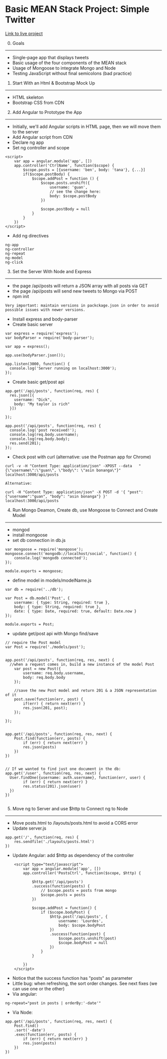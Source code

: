
Basic MEAN Stack Project: Simple Twitter
===

[Link to live project](http://salty-lake-3481.herokuapp.com/)

0. Goals
---
* Single-page app that displays tweets
* Basic usage of the four components of the MEAN stack
* Usage of Mongoose to integrate Mongo and Node
* Testing JavaScript without final semicolons (bad practice)


1. Start With an Html & Bootstrap Mock Up
---
* HTML skeleton
* Bootstrap CSS from CDN


2. Add Angular to Prototype the App
---
* Initially, we'll add Angular scripts in HTML page, then we will move them to the server
* Add Angular script from CDN
* Declare ng app  
* Set ng controller and scope
```
<script>
	var app = angular.module('app', [])
	app.controller('CtrlName', function($scope) {
		$scope.posts = [{username: 'ben', body: 'tana'}, {...}]
		if($scope.postBody) {
			$scope.addPost = function () {
				$scope.posts.unshift({
					username: 'guan',
					// see the change here:
					body: $scope.postBody
				})
	
				$scope.postBody = null
			}
		}
	})
</script>
```

* Add ng directives
```
ng-app
ng-controller
ng-repeat
ng-model
ng-click
```

3. Set the Server With Node and Express
---
* the page /api/posts will return a JSON array with all posts via GET
* the page /api/posts will send new tweets to Mongo via POST
* npm init
```
Very important: maintain versions in packckage.json in order to avoid possible issues with newer versions.
```


* Install express and body-parser
* Create basic server
```
var express = require('express');
var bodyParser = require('body-parser');

var app = express();

app.use(bodyParser.json());

app.listen(3000, function() {
  console.log('Server running on localhost:3000');
});
```

* Create basic get/post api
```
app.get('/api/posts', function(req, res) {
  res.json([{
  	username: "Dick",
  	body: "My taylor is rich"
  }])

});

app.post('/api/posts', function(req, res) {
  console.log('post received!');
  console.log(req.body.username);
  console.log(req.body.body);
  res.send(201);
});

```

* Check post with curl (alternative: use the Postman app for Chrome)
```
curl -v -H "Content Type: application/json" -XPOST --data   "{\"username\":\"guan\", \"body\": \"asin bonanga\"}"   localhost:3000/api/posts

Alternative:

curl -H "Content Type: application/json" -X POST -d '{ "post":   {"username":"guan", "body": "asin bonanga"} }' localhost:3000/api/posts
```


4. Run Mongo Deamon, Create db, use Mongoose to Connect and Create Model
---
* mongod
* install mongoose
* set db connection in db.js
```
var mongoose = require('mongoose');
mongoose.connect('mongodb://localhost/social', function() {
	console.log('mongodb connected');
});

module.exports = mongoose;
```

* define model in models/modelName.js
```
var db = require('../db');

var Post = db.model('Post', {
	username: { type: String, required: true },
	body: { type: String, required: true },
	date: { type: Date, required: true, default: Date.now }
});

module.exports = Post;

```

* update get/post api with Mongo find/save
```
// require the Post model
var Post = require('./models/post');


app.post('/api/posts', function(req, res, next) {
  //when a request comes in, build a new instance of the model Post
	var post = new Post({
		username: req.body.username,
		body: req.body.body
	});
	
	//save the new Post model and return 201 & a JSON representation of it
	post.save(function(err, post) {
		if(err) { return next(err) }
		res.json(201, post);
	});
	
});


app.get('/api/posts', function(req, res, next) {
	Post.find(function(err, posts) {
		if (err) { return next(err) }
		res.json(posts)
	})
})


// If we wanted to find just one document in the db:
app.get('/user', function(req, res, next) {
  User.findOne({username: auth.username}, function(err, user) {
		if (err) { return next(err) }
		res.status(201).json(user)  	
  })
})


```


5. Move ng to Server and use $http to Connect ng to Node
---
* Move posts.html to /layouts/posts.html to avoid a CORS error
* Update server.js
```
app.get('/', function(req, res) {
	res.sendfile('./layouts/posts.html')
})
```

* Update Angular: add $http as dependency of the controller
```
	<script type="text/javascript">
		var app = angular.module('app', [])
		app.controller('PostsCtrl', function($scope, $http) {

			$http.get('/api/posts')
			.success(function(posts) {
				// $scope.posts = posts from mongo
				$scope.posts = posts
			})

			$scope.addPost = function() {
				if ($scope.bodyPost) {
					$http.post('/api/posts', {
						username: 'Lourdes',
						body: $scope.bodyPost
					})
					.success(function(post) {
						$scope.posts.unshift(post)
						$scope.bodyPost = null
					})
				}
			}

		})
	</script>
```

* Notice that the success function has "posts" as parameter
* Little bug: when refreshing, the sort order changes. See next fixes (we can use one or the other)
* Via angular: 
```
ng-repeat="post in posts | orderBy:'-date'"
```

* Via Node:
```  
app.get('/api/posts', function(req, res, next) {
	Post.find()
	.sort('-date')
	.exec(function(err, posts) {
		if (err) { return next(err) }
		res.json(posts)
	})
})
```

